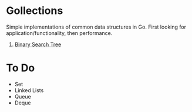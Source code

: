 # Gollections

Simple implementations of common data structures in Go. First looking for application/functionality, then performance.

1. [Binary Search Tree](btree/)


# To Do

- Set
- Linked Lists
- Queue
- Deque